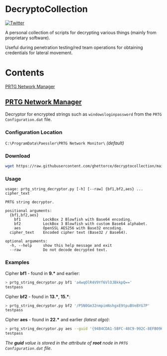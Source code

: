 # DecryptoCollection
[![Twitter](https://img.shields.io/twitter/url?label=Tweet%20to%20%40ultrayoba&style=social&url=https%3A%2F%2Ftwitter.com%2Fintent%2Ftweet%3Fscreen_name%3Dultrayoba)](https://twitter.com/intent/tweet?screen_name=ultrayoba)

A personal collection of scripts for decrypting various things (mainly from proprietary software).

Useful during penetration testing/red team operations for obtaining credentials for lateral movement.

# Contents
[PRTG Network Manager](#prtg-network-manager)

## [PRTG Network Manager](prtg)
Decryptor for encrypted strings such as `windowsloginpassword` from the `PRTG Configuration.dat` file.

### Configuration Location
`C:\ProgramData\Paessler\PRTG Network Monitor\` *(default)*

### Download
```sh
wget https://raw.githubusercontent.com/ghettorce/decryptocollection/main/prtg/prtg_string_decryptor.py
```

### Usage
```
usage: prtg_string_decryptor.py [-h] [--raw] {bf1,bf2,aes} ... cipher_text

PRTG string decryptor.

positional arguments:
  {bf1,bf2,aes}
    bf1          LockBox 2 Blowfish with Base64 encoding.
    bf2          LockBox 3 Blowfish with custom Base64 alphabet.
    aes          OpenSSL AES256 with Base32 encoding.
  cipher_text    Encoded cipher text (Base32 / Base64).

optional arguments:
  -h, --help     show this help message and exit
  --raw          Do not decode decrypted text.
```

### Examples
Cipher **bf1** - found in **9.\*** and earlier:
```sh
> prtg_string_decryptor.py bf1 'a4wqOlR4V9Yf6VlOJBkkpQ=='
testpass
```
Cipher **bf2** - found in **13.\***, **15.\***:
```sh
> prtg_string_decryptor.py bf2 '/P5N0Gm32nmpimNshgxE9tpuBVeBYG7P'
testpass
```
Cipher **aes** - found in **22.\*** and earlier *(latest algo)*:
```sh
> prtg_string_decryptor.py aes --guid '{94B4CDA1-5BFC-48C9-992C-8EFB0965CACF}' '5VKX3XJFPSQWPS3NJDJHFUV5PQN54TIURCGP5UI='
testpass
```
*The **guid** value is stored in the attribute of **root** node in `PRTG Configuration.dat` file*.